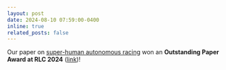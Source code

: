 ```yaml
---
layout: post
date: 2024-08-10 07:59:00-0400
inline: true
related_posts: false
---
```


Our paper on <a href="https://arxiv.org/abs/2406.12563v1">super-human autonomous racing</a> won an **Outstanding Paper Award at RLC 2024** (<a href="https://rl-conference.cc/2024/blogs/paper_awards.html">link</a>)!
